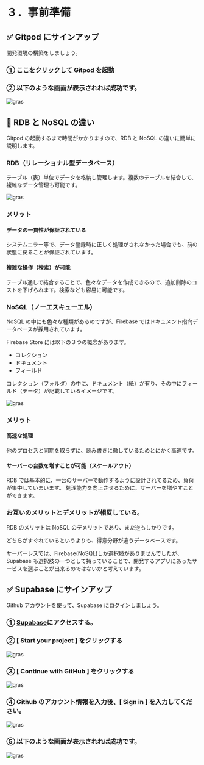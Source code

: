 # ３．事前準備

## ✅ Gitpod にサインアップ

開発環境の構築をしましょう。

### ① [ここをクリックして Gitpod を起動](https://gitpod.io/#https://github.com/AkiUnleash/hands-on-nextjs-supabase/tree/hands-on)

### ② 以下のような画面が表示されれば成功です。

![gras](050_gitpod-1.png)

## 🤔 RDB と NoSQL の違い

Gitpod の起動するまで時間がかかりますので、RDB と NoSQL の違いに簡単に説明します。

### RDB（リレーショナル型データベース）

テーブル（表）単位でデータを格納し管理します。複数のテーブルを結合して、複雑なデータ管理も可能です。

![gras](070-explanation.png)

### メリット

#### データの一貫性が保証されている

システムエラー等で、データ登録時に正しく処理がされなかった場合でも、前の状態に戻ることが保証されています。

#### 複雑な操作（検索）が可能

テーブル通しで結合することで、色々なデータを作成できるので、追加削除のコストを下げられます。検索なども容易に可能です。

### NoSQL（ノーエスキューエル）

NoSQL の中にも色々な種類があるのですが、Firebase ではドキュメント指向データベースが採用されています。

Firebase Store には以下の３つの概念があります。

- コレクション
- ドキュメント
- フィールド

コレクション（フォルダ）の中に、ドキュメント（紙）が有り、その中にフィールド（データ）が記載しているイメージです。

![gras](060_firebase.png)

### メリット

#### 高速な処理

他のプロセスと同期を取らずに、読み書きに徹しているためとにかく高速です。

#### サーバーの台数を増すことが可能（スケールアウト）

RDB では基本的に、一台のサーバーで動作するように設計されてるため、負荷が集中していまいます。
処理能力を向上させるために、サーバーを増やすことができます。

### お互いのメリットとデメリットが相反している。

RDB のメリットは NoSQL のデメリットであり、また逆もしかりです。

どちらがすぐれているというよりも、得意分野が違うデータベースです。

サーバーレスでは、Firebase(NoSQL)しか選択肢がありませんでしたが、Supabase も選択肢の一つとして持っていることで、開発するアプリにあったサービスを選ぶことが出来るのではないかと考えています。

## ✅ Supabase にサインアップ

Github アカウントを使って、Supabase にログインしましょう。

### ① [Supabase](https://supabase.com/)にアクセスする。

### ② [ Start your project ] をクリックする

![gras](010_supabase-1.png)

### ③ [ Continue with GitHub ] をクリックする

![gras](020_supabase-2.png)

### ④ Github のアカウント情報を入力後、[ Sign in ] を入力してください。

![gras](030_supabase-3.png)

### ⑤ 以下のような画面が表示されれば成功です。

![gras](040_supabase-4.png)
